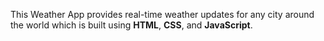 This Weather App provides real-time weather updates for any city around the world which is built using **HTML**, **CSS**, and **JavaScript**.

